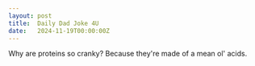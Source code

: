 ```yaml
---
layout: post
title:  Daily Dad Joke 4U
date:   2024-11-19T00:00:00Z
---
```

Why are proteins so cranky? Because they're made of a mean ol' acids.
